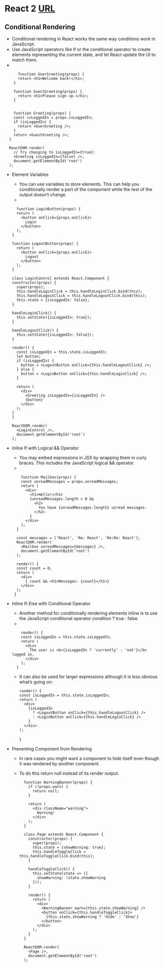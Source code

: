 # React 2 [URL](https://github.com/MohamadSheikhAlshabab/401-reading-note/blob/master/Read32.md)

## Conditional Rendering

  - Conditional rendering in React works the same way conditions work in JavaScript. 
  - Use JavaScript operators like if or the conditional operator to create elements representing the current state, and let React update the UI to match them.
  - 
  
          function UserGreeting(props) {
          return <h1>Welcome back!</h1>;
        }

        function GuestGreeting(props) {
          return <h1>Please sign up.</h1>;
        }
        
        
        function Greeting(props) {
        const isLoggedIn = props.isLoggedIn;
        if (isLoggedIn) {
          return <UserGreeting />;
        }
        return <GuestGreeting />;
      }

      ReactDOM.render(
        // Try changing to isLoggedIn={true}:
        <Greeting isLoggedIn={false} />,
        document.getElementById('root')
      );
      
      
- Element Variables

  - You can use variables to store elements. This can help you conditionally render a part of the component while the rest of the output doesn’t change.
  - 
  
        function LoginButton(props) {
        return (
          <button onClick={props.onClick}>
            Login
          </button>
        );
      }

      function LogoutButton(props) {
        return (
          <button onClick={props.onClick}>
            Logout
          </button>
        );
      }
      
      class LoginControl extends React.Component {
      constructor(props) {
        super(props);
        this.handleLoginClick = this.handleLoginClick.bind(this);
        this.handleLogoutClick = this.handleLogoutClick.bind(this);
        this.state = {isLoggedIn: false};
      }

      handleLoginClick() {
        this.setState({isLoggedIn: true});
      }

      handleLogoutClick() {
        this.setState({isLoggedIn: false});
      }

      render() {
        const isLoggedIn = this.state.isLoggedIn;
        let button;
        if (isLoggedIn) {
          button = <LogoutButton onClick={this.handleLogoutClick} />;
        } else {
          button = <LoginButton onClick={this.handleLoginClick} />;
        }

        return (
          <div>
            <Greeting isLoggedIn={isLoggedIn} />
            {button}
          </div>
        );
      }
      }

      ReactDOM.render(
        <LoginControl />,
        document.getElementById('root')
      );
      
- Inline If with Logical && Operator

  - You may embed expressions in JSX by wrapping them in curly braces. This includes the JavaScript logical && operator.
  - 
        
          function Mailbox(props) {
          const unreadMessages = props.unreadMessages;
          return (
            <div>
              <h1>Hello!</h1>
              {unreadMessages.length > 0 &&
                <h2>
                  You have {unreadMessages.length} unread messages.
                </h2>
              }
            </div>
          );
        }

        const messages = ['React', 'Re: React', 'Re:Re: React'];
        ReactDOM.render(
          <Mailbox unreadMessages={messages} />,
          document.getElementById('root')
        );
        
        render() {
        const count = 0;
        return (
          <div>
            { count && <h1>Messages: {count}</h1>}
          </div>
        );
       }

- Inline If-Else with Conditional Operator
  - Another method for conditionally rendering elements inline is to use the JavaScript conditional operator condition ? true : false.
  - 
          
          render() {
          const isLoggedIn = this.state.isLoggedIn;
          return (
            <div>
              The user is <b>{isLoggedIn ? 'currently' : 'not'}</b> logged in.
            </div>
          );
        }
        
  - It can also be used for larger expressions although it is less obvious what’s going on:
  
        render() {
        const isLoggedIn = this.state.isLoggedIn;
        return (
          <div>
            {isLoggedIn
              ? <LogoutButton onClick={this.handleLogoutClick} />
              : <LoginButton onClick={this.handleLoginClick} />
            }
          </div>
        );
       }

- Preventing Component from Rendering

  - In rare cases you might want a component to hide itself even though it was rendered by another component.
  - To do this return null instead of its render output.
  
    
          function WarningBanner(props) {
            if (!props.warn) {
              return null;
            }

            return (
              <div className="warning">
                Warning!
              </div>
            );
          }

          class Page extends React.Component {
            constructor(props) {
              super(props);
              this.state = {showWarning: true};
              this.handleToggleClick = this.handleToggleClick.bind(this);
            }

            handleToggleClick() {
              this.setState(state => ({
                showWarning: !state.showWarning
              }));
            }

            render() {
              return (
                <div>
                  <WarningBanner warn={this.state.showWarning} />
                  <button onClick={this.handleToggleClick}>
                    {this.state.showWarning ? 'Hide' : 'Show'}
                  </button>
                </div>
              );
            }
          }

          ReactDOM.render(
            <Page />,
            document.getElementById('root')
          );
